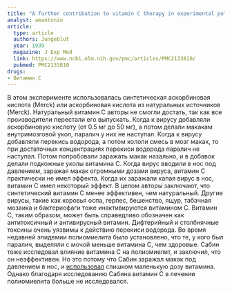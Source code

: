 ```yaml
---
title: "A further contribution to vitamin C therapy in experimental poliomyelitis"
analyst: amantonio
article:
  type: article
  authors: Jungeblut
  year: 1939
  magazine: J Exp Med
  link: https://www.ncbi.nlm.nih.gov/pmc/articles/PMC2133810/
  pubmed: PMC2133810
drugs:
- Витамин C
---
```


В этом эксперименте использовалась синтетическая аскорбиновая кислота (Merck) или аскорбиновая кислота из натуральных источников (Merck). Натуральный витамин С авторы не смогли достать, так как все производители перестали его выпускать.
Когда к вирусу добавляли аскорбиновую кислоту (от 0.5 мг до 50 мг), а потом делали макакам внутримозговой укол, паралич у них не наступал.
Когда к вирусу добавляли перекись водорода, а потом кололи смесь в мозг макак, то при достаточных концентрациях перекиси водорода паралич не наступал.
Потом попробовали заражать макак назально, и в добавок делали подкожные уколы витамина С. Когда вирус вводили в нос под давлением, заражая макак огромными дозами вируса, витамин С практически не имел эффекта. Когда их заражали капая вирус в нос, витамин С имел некоторый эффект. В целом авторы заключают, что синтетический витамин С менее эффективен, чем натуральный.
Другие вирусы, такие как коровья оспа, герпес, бешенство, ящур, табачная мозаика и бактериофаги тоже инактивируются витамином С. Витамин С, таким образом, может быть справедливо обозначен как антитоксичный и антивирусный витамин.
Дифтерийный и столбнячные токсины очень уязвимы к действию перекиси водорода.
Во время недавней эпидемии полиомиелита было установлено, что те, у кого был паралич, выделяли с мочой меньше витамина С, чем здоровые.
Сабин тоже исследовал влияние витамина С на полиомиелит, и заключил, что он неэффективен. Но это потому что Сабин заражал макак под давлением в нос, и [использовал](https://www.seanet.com/~alexs/ascorbate/195x/klenner-fr-j_appl_nutr-1953-v6-p274.htm) слишком маленькую дозу витамина. Однако благодаря исследованию Сабина витамин С в лечении полиомиелита больше не исследовался.
